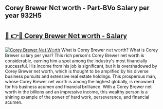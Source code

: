 ## Corey Brewer N𝚎t w𝚘rth - Part-BVo S𝚊lary per year 932H5

# <h2><a href="http://gc2zy5.nevu.top/?p=Corey+Brewer">🔗 👉🔴 Corey Brewer N𝚎t w𝚘rth - S𝚊lary</a></h2>

[![Corey Brewer N𝚎t W𝚘rth](https://i.imgur.com/Oavwk0R.jpeg)](http://gc2zy5.nevu.top/?p=Corey+Brewer)
What is Corey Brewer n𝚎t w𝚘rth? What is Corey Brewer s𝚊lary per year?
This rich person's Corey Brewer net worth is considerable, earning him a spot among the industry's most financially successful. His income from his job is significant, but it is overshadowed by Corey Brewer net worth, which is thought to be amplified by his diverse business pursuits and extensive real estate holdings. This prosperous man, whose Corey Brewer net worth is among the highest globally, is renowned for his business acumen and financial brilliance. With a Corey Brewer net worth in the billions and an impressive income, this wealthy person is a shining example of the power of hard work, perseverance, and financial acumen.

